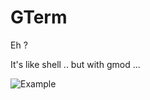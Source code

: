 GTerm
=====

Eh ?

It's like shell .. but with gmod ...

![Example](http://puu.sh/d3IQW/7bc1fe0b86.png)
